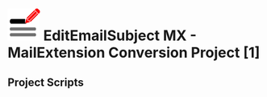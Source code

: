 # ![EESMX icon]  EditEmailSubject MX - MailExtension Conversion Project [1]

## Project Scripts
[EESMX icon]: /rep-resources/images/editemailsubjectmx-icon-64px.png 

